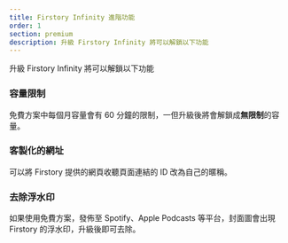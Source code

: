 ```yaml
---
title: Firstory Infinity 進階功能
order: 1
section: premium
description: 升級 Firstory Infinity 將可以解鎖以下功能
---
```


升級 Firstory Infinity 將可以解鎖以下功能

### 容量限制

免費方案中每個月容量會有 60 分鐘的限制，一但升級後將會解鎖成**無限制**的容量。

### 客製化的網址

可以將 Firstory 提供的網頁收聽頁面連結的 ID 改為自己的暱稱。

### 去除浮水印

如果使用免費方案，發佈至 Spotify、Apple Podcasts 等平台，封面圖會出現 Firstory 的浮水印，升級後即可去除。
